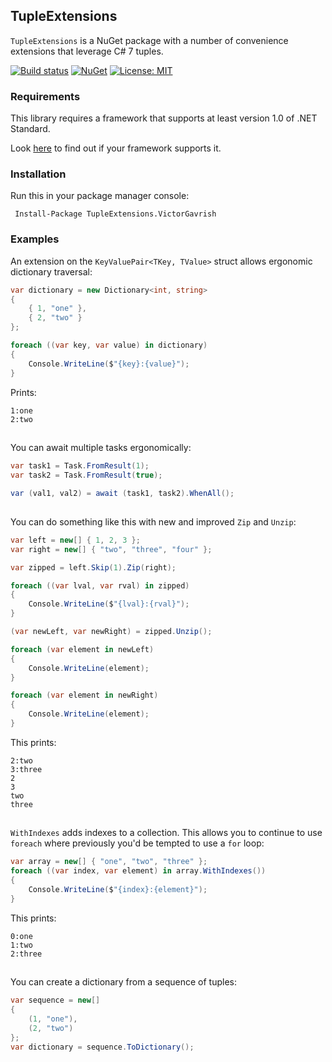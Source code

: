 TupleExtensions
---------------

`TupleExtensions` is a NuGet package with a number of convenience extensions that leverage C# 7 tuples.

[![Build status](https://ci.appveyor.com/api/projects/status/l2bwb5ht3sjpaoir?svg=true)](https://ci.appveyor.com/project/VictorGavrish/tupleextensions) [![NuGet](https://img.shields.io/nuget/v/TupleExtensions.VictorGavrish.svg)](https://www.nuget.org/packages/TupleExtensions.VictorGavrish/)  [![License: MIT](https://img.shields.io/badge/License-MIT-yellow.svg)](https://github.com/VictorGavrish/TupleExtensions/blob/master/LICENSE)

### Requirements

This library requires a framework that supports at least version 1.0 of .NET Standard.

Look [here](https://docs.microsoft.com/en-us/dotnet/articles/standard/library) to find out if your
framework supports it.

### Installation

Run this in your package manager console:

```
 Install-Package TupleExtensions.VictorGavrish
```

### Examples

An extension on the `KeyValuePair<TKey, TValue>` struct allows ergonomic
dictionary traversal:

```csharp
var dictionary = new Dictionary<int, string>
{
    { 1, "one" },
    { 2, "two" }
};

foreach ((var key, var value) in dictionary)
{
    Console.WriteLine($"{key}:{value}");
}
```

Prints:

```
1:one
2:two
```

##

You can await multiple tasks ergonomically:

```csharp
var task1 = Task.FromResult(1);
var task2 = Task.FromResult(true);

var (val1, val2) = await (task1, task2).WhenAll();
```

##

You can do something like this with new and improved `Zip` and `Unzip`:

```csharp
var left = new[] { 1, 2, 3 };
var right = new[] { "two", "three", "four" };

var zipped = left.Skip(1).Zip(right);

foreach ((var lval, var rval) in zipped)
{
    Console.WriteLine($"{lval}:{rval}");
}

(var newLeft, var newRight) = zipped.Unzip();

foreach (var element in newLeft)
{
    Console.WriteLine(element);
}

foreach (var element in newRight)
{
    Console.WriteLine(element);
}
```

This prints:

```
2:two
3:three
2
3
two
three
```

##

`WithIndexes` adds indexes to a collection. This allows you to continue to use `foreach`
where previously you'd be tempted to use a `for` loop:

```csharp
var array = new[] { "one", "two", "three" };
foreach ((var index, var element) in array.WithIndexes())
{
    Console.WriteLine($"{index}:{element}");
}
```

This prints:

```
0:one
1:two
2:three
```

##

You can create a dictionary from a sequence of tuples:

```csharp
var sequence = new[]
{
    (1, "one"),
    (2, "two")
};
var dictionary = sequence.ToDictionary();
```
